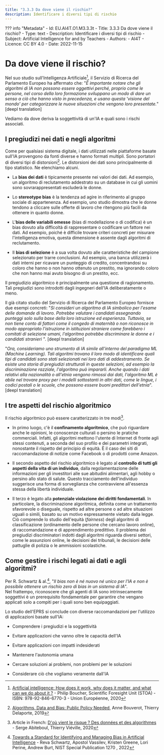 ```yaml
---
title: "3.3.3 Da dove viene il rischio?"
description: Identificare i diversi tipi di rischio
---
```

??? info "Metadata"
    - Id: EU.AI4T.O1.M3.3.3t
    - Title: 3.3.3 Da dove viene il rischio?
    - Type: text
    - Description: Identificare i diversi tipi di rischio
    - Subject: Artificial Intelligence for and by Teachers
    - Authors:
        - AI4T 
    - Licence: CC BY 4.0
    - Date: 2022-11-15


# Da dove viene il rischio?
Nel suo studio sull'Intelligenza Artificiale[^1], il Servizio di Ricerca del Parlamento Europeo ha affermato che: "*È importante notare che gli algoritmi di IA non possono essere oggettivi perché, proprio come le persone, nel corso della loro formazione sviluppano un modo di dare un senso a ciò che hanno visto in precedenza, e usano questa 'visione del mondo' per categorizzare le nuove situazioni che vengono loro presentate.*" [deepl translation]

Vediamo da dove deriva la soggettività di un'IA e quali sono i rischi associati.

## I pregiudizi nei dati e negli algoritmi

Come per qualsiasi sistema digitale, i dati utilizzati nelle piattaforme basate sull'IA provengono da fonti diverse e hanno formati multipli. Sono portatori di diversi tipi di distorsioni[^2]. Le distorsioni dei dati sono principalmente di tipo statistico. Ne elenchiamo alcuni.

- La **bias dei dati** è tipicamente presente nei valori dei dati. Ad esempio, un algoritmo di reclutamento addestrato su un database in cui gli uomini sono sovrarappresentati escluderà le donne.

- Lo **stereotype bias** è la tendenza ad agire in riferimento al gruppo sociale di appartenenza. Ad esempio, uno studio dimostra che le donne tendono a cliccare sulle offerte di lavoro che ritengono più facili da ottenere in quanto donne.

- L'**bias delle variabili omesse** (bias di modellazione o di codifica) è un bias dovuto alla difficoltà di rappresentare o codificare un fattore nei dati. Ad esempio, poiché è difficile trovare criteri concreti per misurare l'intelligenza emotiva, questa dimensione è assente dagli algoritmi di reclutamento.

- Il **bias di selezione** è a sua volta dovuto alle caratteristiche del campione selezionato per trarre conclusioni. Ad esempio, una banca utilizzerà i dati interni per ricavare un punteggio di credito, concentrandosi su coloro che hanno o non hanno ottenuto un prestito, ma ignorando coloro che non hanno mai avuto bisogno di un prestito, ecc.

Il pregiudizio algoritmico è principalmente una questione di ragionamento. Tali pregiudizi sono introdotti dagli ingegneri dell'IA deliberatamente o meno.

Il già citato studio del Servizio di Ricerca del Parlamento Europeo fornisce due esempi concreti: "*Si consideri un algoritmo di IA simbolico per l'esame delle domande di lavoro. Potrebbe valutare i candidati assegnando punteggi solo sulla base della loro istruzione ed esperienza. Tuttavia, se non tiene conto di fattori come il congedo di maternità o non riconosce in modo appropriato l'istruzione in istituzioni straniere come farebbero i comitati di selezione umani, l'algoritmo potrebbe discriminare le donne e i candidati stranieri "*. [deepl translation]

"*Ora, consideriamo uno strumento di IA simile all'interno del paradigma ML (Machine Learning). Tali algoritmi trovano il loro modo di identificare quali tipi di candidati sono stati selezionati nei loro dati di addestramento. Se esiste una storia di pregiudizi strutturali in queste selezioni, ad esempio la discriminazione razziale, l'algoritmo può impararli. Anche quando i dati relativi alla nazionalità o all'etnia vengono rimossi dai dati, l'algoritmo ML è abile nel trovare proxy per i modelli sottostanti in altri dati, come le lingue, i codici postali o le scuole, che possono essere buoni predittori dell'etnia*". [deepl translation]

## I tre aspetti del rischio algoritmico

Il rischio algoritmico può essere caratterizzato in tre modi[^3].

- In primo luogo, c'è il **confinamento algoritmico**, che può riguardare anche le opinioni, le conoscenze culturali o persino le pratiche commerciali. Infatti, gli algoritmi mettono l'utente di Internet di fronte agli stessi contenuti, a seconda del suo profilo e dei parametri integrati, nonostante il rispetto del principio di equità. È il caso dei siti di raccomandazione di notizie come Facebook o di prodotti come Amazon.

- Il secondo aspetto del rischio algoritmico è legato al **controllo di tutti gli aspetti della vita di un individuo**, dalla regolamentazione delle informazioni per gli investitori alle sue abitudini alimentari, agli hobby o persino allo stato di salute. Questo tracciamento dell'individuo suggerisce una forma di sorveglianza che contravviene all'essenza stessa della libertà individuale.

- Il terzo è legato alla **potenziale violazione dei diritti fondamentali**. In particolare, la discriminazione algoritmica, definita come un trattamento sfavorevole o diseguale, rispetto ad altre persone o ad altre situazioni uguali o simili, basato su un motivo espressamente vietato dalla legge. Ciò comprende lo studio dell'equità (*fairness*) degli algoritmi di classificazione (ordinamento delle persone che cercano lavoro online), di raccomandazione e di apprendimento predittivo. Il problema dei pregiudizi discriminatori indotti dagli algoritmi riguarda diversi settori, come le assunzioni online, le decisioni dei tribunali, le decisioni delle pattuglie di polizia o le ammissioni scolastiche.

## Come gestire i rischi legati ai dati e agli algoritmi?

Per R. Schwartz &amp; al.[^4], "*Il bias non è né nuovo né unico per l'IA e non è possibile ottenere un rischio zero di bias in un sistema di IA*".  
Nel frattempo, riconoscere che gli agenti di IA sono intrinsecamente soggettivi è un prerequisito fondamentale per garantire che vengano applicati solo a compiti per i quali sono ben equipaggiati.

Lo studio dell'EPRS si conclude con diverse raccomandazioni per l'utilizzo di applicazioni basate sull'IA:

- Comprendere i pregiudizi e la soggettività

- Evitare applicazioni che vanno oltre le capacità dell'IA

- Evitare applicazioni con impatti indesiderati

- Mantenere l'autonomia umana

- Cercare soluzioni ai problemi, non problemi per le soluzioni

- Considerare ciò che vogliamo veramente dall'IA

[^1]: [Artificial intelligence: How does it work, why does it matter, and what can we do about it ?](https://www.europarl.europa.eu/thinktank/en/document/EPRS_STU(2020)641547) - Philip Boucher, Scientific Foresight Unit (STOA) - ISBN: 978-92-846-6770-3 - Union Européenne, 2020

[^2]: [Algorithms, Data and Bias: Public Policy Needed](https://www.institutmontaigne.org/en/analysis/algorithms-data-and-bias-public-policy-needed?_wrapper_format=html), Anne Bouverot, Thierry Delaporte, 2019

[^3]: Article in French: [D'où vient le risque ? Des données et des algorithmes](https://www.lemonde.fr/blog/binaire/2020/02/05/les-plateformes-numeriques-un-foyer-pour-les-risques-donnees-et-algorithmes/) - Serge Abiteboul, Thierry Viéville, 2020

[^4]: [Towards a Standard for Identifying and Managing Bias in Artificial Intelligence](https://doi.org/10.6028/NIST.SP.1270) - Reva Schwartz, Apostol Vassilev, Kristen Greene, Lori Perine, Andrew Burt, NIST Special Publication 1270 , 2022
